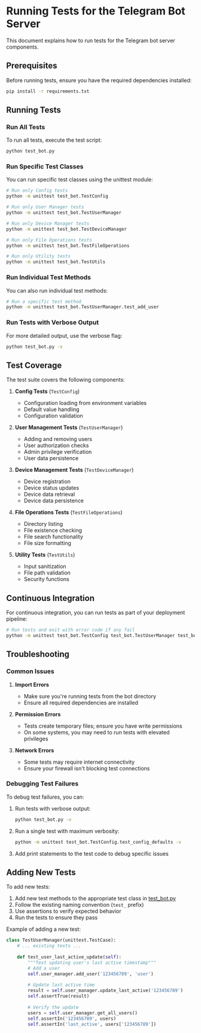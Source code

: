 # Running Tests for the Telegram Bot Server

This document explains how to run tests for the Telegram bot server components.

## Prerequisites

Before running tests, ensure you have the required dependencies installed:

```bash
pip install -r requirements.txt
```

## Running Tests

### Run All Tests

To run all tests, execute the test script:

```bash
python test_bot.py
```

### Run Specific Test Classes

You can run specific test classes using the unittest module:

```bash
# Run only Config tests
python -m unittest test_bot.TestConfig

# Run only User Manager tests
python -m unittest test_bot.TestUserManager

# Run only Device Manager tests
python -m unittest test_bot.TestDeviceManager

# Run only File Operations tests
python -m unittest test_bot.TestFileOperations

# Run only Utility tests
python -m unittest test_bot.TestUtils
```

### Run Individual Test Methods

You can also run individual test methods:

```bash
# Run a specific test method
python -m unittest test_bot.TestUserManager.test_add_user
```

### Run Tests with Verbose Output

For more detailed output, use the verbose flag:

```bash
python test_bot.py -v
```

## Test Coverage

The test suite covers the following components:

1. **Config Tests** (`TestConfig`)
   - Configuration loading from environment variables
   - Default value handling
   - Configuration validation

2. **User Management Tests** (`TestUserManager`)
   - Adding and removing users
   - User authorization checks
   - Admin privilege verification
   - User data persistence

3. **Device Management Tests** (`TestDeviceManager`)
   - Device registration
   - Device status updates
   - Device data retrieval
   - Device data persistence

4. **File Operations Tests** (`TestFileOperations`)
   - Directory listing
   - File existence checking
   - File search functionality
   - File size formatting

5. **Utility Tests** (`TestUtils`)
   - Input sanitization
   - File path validation
   - Security functions

## Continuous Integration

For continuous integration, you can run tests as part of your deployment pipeline:

```bash
# Run tests and exit with error code if any fail
python -m unittest test_bot.TestConfig test_bot.TestUserManager test_bot.TestDeviceManager test_bot.TestFileOperations test_bot.TestUtils
```

## Troubleshooting

### Common Issues

1. **Import Errors**
   - Make sure you're running tests from the bot directory
   - Ensure all required dependencies are installed

2. **Permission Errors**
   - Tests create temporary files; ensure you have write permissions
   - On some systems, you may need to run tests with elevated privileges

3. **Network Errors**
   - Some tests may require internet connectivity
   - Ensure your firewall isn't blocking test connections

### Debugging Test Failures

To debug test failures, you can:

1. Run tests with verbose output:
   ```bash
   python test_bot.py -v
   ```

2. Run a single test with maximum verbosity:
   ```bash
   python -m unittest test_bot.TestConfig.test_config_defaults -v
   ```

3. Add print statements to the test code to debug specific issues

## Adding New Tests

To add new tests:

1. Add new test methods to the appropriate test class in [test_bot.py](file:///e:/flutterfile_manager_pro/bot/test_bot.py)
2. Follow the existing naming convention (`test_` prefix)
3. Use assertions to verify expected behavior
4. Run the tests to ensure they pass

Example of adding a new test:

```python
class TestUserManager(unittest.TestCase):
    # ... existing tests ...
    
    def test_user_last_active_update(self):
        """Test updating user's last active timestamp"""
        # Add a user
        self.user_manager.add_user('123456789', 'user')
        
        # Update last active time
        result = self.user_manager.update_last_active('123456789')
        self.assertTrue(result)
        
        # Verify the update
        users = self.user_manager.get_all_users()
        self.assertIn('123456789', users)
        self.assertIn('last_active', users['123456789'])
```